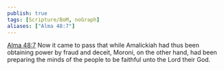 ```yaml
---
publish: true
tags: [Scripture/BoM, noGraph]
aliases: ["Alma 48:7"]
---
```

[Alma 48:7](https://churchofjesuschrist.org/study/scriptures/bofm/alma/48?lang=eng&id=p7#p7) Now it came to pass that while Amalickiah had thus been obtaining power by fraud and deceit, Moroni, on the other hand, had been preparing the minds of the people to be faithful unto the Lord their God.
